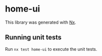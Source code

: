 # home-ui

This library was generated with [Nx](https://nx.dev).

## Running unit tests

Run `nx test home-ui` to execute the unit tests.
